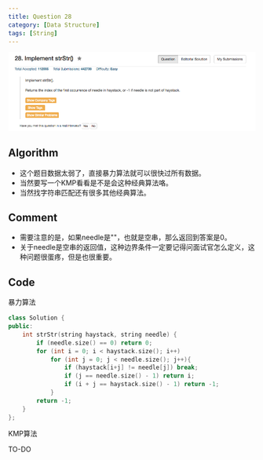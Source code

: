 ```yaml
---
title: Question 28
category: [Data Structure]
tags: [String]
---
```


![Description](../Assets/Figure/question28.png)

## Algorithm 

- 这个题目数据太弱了，直接暴力算法就可以很快过所有数据。
- 当然要写一个KMP看看是不是会这种经典算法咯。
- 当然找字符串匹配还有很多其他经典算法。

## Comment

- 需要注意的是，如果needle是""，也就是空串，那么返回到答案是0。
- 关于needle是空串的返回值，这种边界条件一定要记得问面试官怎么定义，这种问题很蛋疼，但是也很重要。

## Code

暴力算法

```c++
class Solution {
public:
    int strStr(string haystack, string needle) {
        if (needle.size() == 0) return 0;
        for (int i = 0; i < haystack.size(); i++)
            for (int j = 0; j < needle.size(); j++){
                if (haystack[i+j] != needle[j]) break;
                if (j == needle.size() - 1) return i;
                if (i + j == haystack.size() - 1) return -1;
            }
        return -1;
    }
};
```

KMP算法

TO-DO